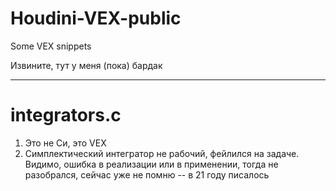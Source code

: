 # Houdini-VEX-public
Some VEX snippets

Извините, тут у меня (пока) бардак

***
# integrators.c
1. Это не Си, это VEX
2. Симплектический интегратор не рабочий, фейлился на задаче. Видимо, ошибка в реализации или в применении, тогда не разобрался, сейчас уже не помню -- в 21 году писалось
